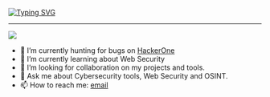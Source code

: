 [![Typing SVG](https://readme-typing-svg.demolab.com/?lines=Hey+there,+I+am+Prasanna;A+Cybersecurity+enthusiast;I+break+logics;I+contribute+for+safer+infosec)](https://git.io/typing-svg)

 ---
 
<img src="https://user-images.githubusercontent.com/74038190/229223156-0cbdaba9-3128-4d8e-8719-b6b4cf741b67.gif" >


- 🔭 I’m currently hunting for bugs on [HackerOne](https://hackerone.com)
- 🌱 I’m currently learning about Web Security
- 👯 I’m looking for collaboration on my projects and tools.
- 💬 Ask me about Cybersecurity tools, Web Security and OSINT.
- 📫 How to reach me: [email](ping@aprasanna.com.np)

